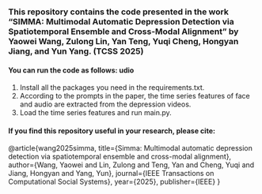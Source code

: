 ### This repository contains the code presented in the work “SIMMA: Multimodal Automatic Depression Detection via Spatiotemporal Ensemble and Cross-Modal Alignment” by Yaowei Wang, Zulong Lin, Yan Teng, Yuqi Cheng, Hongyan Jiang, and Yun Yang. (TCSS 2025)

#### You can run the code as follows: udio
1. Install all the packages you need in the requirements.txt.
2. According to the prompts in the paper, the time series features of face and audio are extracted from the depression videos.
3. Load the time series features and run main.py.

#### If you find this repository useful in your research, please cite:
@article{wang2025simma,
  title={Simma: Multimodal automatic depression detection via spatiotemporal ensemble and cross-modal alignment},
  author={Wang, Yaowei and Lin, Zulong and Teng, Yan and Cheng, Yuqi and Jiang, Hongyan and Yang, Yun},
  journal={IEEE Transactions on Computational Social Systems},
  year={2025},
  publisher={IEEE}
}

